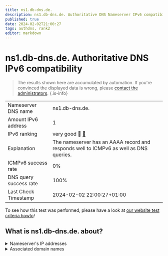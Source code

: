 ```yaml
---
title: ns1.db-dns.de.
description: ns1.db-dns.de. Authoritative DNS Nameserver IPv6 compatibility
published: true
date: 2024-02-02T21:00:27
tags: authdns, rank2
editor: markdown
---
```


# ns1.db-dns.de. Authoritative DNS IPv6 compatibility

> The results shown here are accumulated by automation. If you're convinced the displayed data is wrong, please [contact the administrators](/howto/chat). 
{.is-info}




|   |   |
| - | - |
| Nameserver DNS name | ns1.db-dns.de.
| Amount IPv6 address | 1
| IPv6 ranking | very good :2nd_place_medal: [🔗](/howto/ranking) |
| Explanation | The nameserver has an AAAA record and responds well to ICMPv6 as well as DNS queries. |
| ICMPv6 success rate | 0%|
| DNS query success rate | 100% |
| Last Check Timestamp | 2024-02-02 22:00:27+01:00 |

To see how this test was performed, please have a look at [our website test criteria howto](/howto/testcriteria/authdns)!


## What is ns1.db-dns.de. about?




<details>
<summary>Nameserver's IP addresses</summary>

2a00:c00:f060:1::100

</details>



<details>
<summary>Associated domain names</summary>

www.deutsche-bank.de

deutschebank.de

</details>
